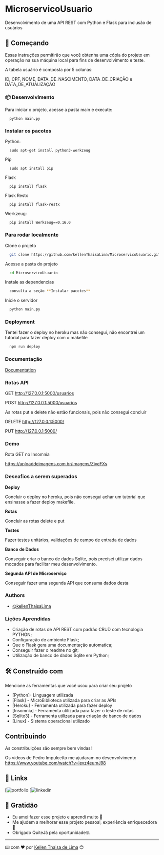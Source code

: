 
# MicroservicoUsuario

Desenvolvimento de uma API REST com Python e Flask para inclusão de usuários


## 🚀 Começando

Essas instruções permitirão que você obtenha uma cópia do projeto em operação na sua máquina local para fins de desenvolvimento e teste.

A tabela usuário é composta por 5 colunas:

ID, CPF, NOME, DATA_DE_NASCIMENTO, DATA_DE_CRIAÇÃO e DATA_DE_ATUALIZAÇÃO


### 📦 Desenvolvimento

Para iniciar o projeto, acesse a pasta main e execute:

```http
  python main.py
```

### Instalar os pacotes

Python:

```http
  sudo apt-get install python3-werkzeug 
```
Pip

```http
  sudo apt install pip 
```

Flask

```http
  pip install flask
```

Flask Restx

```http
  pip install flask-restx
```

Werkzeug:

```http
  pip install Werkzeug==0.16.0
```

    
### Para rodar localmente



Clone o projeto

```bash
  git clone https://github.com/kellenThaisaLima/MicroservicoUsuario.git
```

Acesse a pasta do projeto

```bash
  cd MicroservicoUsuario
```

Instale as dependencias

```bash
  consulta a seção **Instalar pacotes**
```

Inicie o servidor 

```bash
  python main.py
```


### Deployment

Tentei fazer o deploy no heroku mas não consegui, não encontrei um tutorial para fazer deploy com o makefile

```bash
  npm run deploy
```


### Documentação

[Documentation](http://127.0.0.1:5000/docs)


### Rotas API

GET
http://127.0.0.1:5000/usuarios

POST
http://127.0.0.1:5000/usuarios


As rotas put e delete não estão funcionais, pois não consegui concluir

DELETE
http://127.0.0.1:5000/

PUT
http://127.0.0.1:5000/


### Demo

Rota GET no Insomnia

https://uploaddeimagens.com.br/imagens/ZiveFXs


### Deseafios a serem superados

**Deploy**


Concluir o deploy no heroku, pois não consegui achar um tutorial que ensinasse a fazer deploy makefile.

**Rotas**


Concluir as rotas delete e put


**Testes**


Fazer testes unitários, validações de campo de entrada de dados


**Banco de Dados**


Conseguir criar o banco de dados Sqlite, pois precisei utilizar dados mocados para facilitar meu desenvolvimento.


**Segunda API de Microserviço**


Conseguir fazer uma segunda API que consuma dados desta

### Authors

- [@kellenThaisaLima](https://github.com/kellenThaisaLima)


### Lições Aprendidas

* Criação de rotas de API REST com padrão CRUD com tecnologia PYTHON;
* Configuração de ambiente Flask;
* Que o Flask gera uma documentação automatica;
* Conseguir fazer o readme no git;
* Utilização de banco de dados Sqlite em Python;

## 🛠️ Construído com

Mencione as ferramentas que você usou para criar seu projeto

* [Python]- Linguagem utilizada
* [Flask] - MicroBiblioteca utilizada para criar as APIs
* [Heroku] - Ferramenta utilizada para fazer deploy
* [Insomnia] - Ferramenta utilizada para fazer o teste de rotas
* [Sqlite3] - Ferramenta utilizada para criação de banco de dados
* [Linux] - Sistema operacional utilizado

## Contribuindo

As constribuições são sempre bem vindas!

Os vídeos de Pedro Impulcetto me ajudaram no desenvolvimento https://www.youtube.com/watch?v=levz4eumJ98


## 🔗 Links
[![portfolio](https://github.com/kellenThaisaLima)
[![linkedin](https://www.linkedin.com/in/kellenthaisadelima/)


## 🎁 Gratidão

* Eu amei fazer esse projeto e aprendi muito 📢
* Me ajudem a melhorar esse projeto pessoal, experiência enriquecedora 🍺 
* Obrigado QuiteJá pela oportunidade🤓.


---
⌨️ com ❤️ por [Kellen Thaisa de Lima](https://github.com/kellenThaisaLima) 😊
